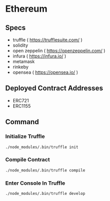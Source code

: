 # Ethereum

## Specs

- truffle ( https://trufflesuite.com/ )
- solidity
- open zeppelin ( https://openzeppelin.com/ )
- infura ( https://infura.io/ )
- metamask
- rinkeby
- opensea ( https://opensea.io/ )

## Deployed Contract Addresses

- ERC721
- ERC1155

## Command

### Initialize Truffle

`./node_modules/.bin/truffle init`

### Compile Contract

`./node_modules/.bin/truffle compile`

### Enter Console In Truffle

`./node_modules/.bin/truffle develop`
